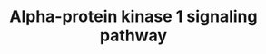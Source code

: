 ---
annotations:
- id: PW:0001193
  parent: signaling pathway
  type: Pathway Ontology
  value: kinase mediated signaling pathway
authors:
- ReactomeTeam
- DeSl
description: 'Immune recognition of pathogen-associated molecular patterns (PAMPs)
  by pattern recognition receptors (PRR) often activates proinflammatory nuclear factor
  kappa B (NF-ÎºB) signalling. Lipopolysaccharide (LPS) is a well-known PAMP produced
  by gram-negative bacteria. LPS is recognized by toll like receptor 4 (TLR4) and
  is a strong activator of NF-ÎºB inflammatory responses (Akashi S et al. 2003). LPS
  is also recognized in the cytosol by mouse caspase-11 and related human caspase-4
  and caspase-5, which stimulate pyroptosis, a proinflammatory form of cell death
  (Kayagaki N et al. 2011; Shi J et al. 2015). Key metabolic intermediates in LPS
  biosynthesis, d-glycero-Î²-d-manno-heptose 1,7-bisphosphate (HBP) and ADP L-glycero-Î²-d-manno-heptose
  (ADP-heptose) were reported to activate the NF-ÎºB pathway and trigger the innate
  immune responses (Milivojevic M et al. 2017; Zimmermann S et al. 2017; Zhou P et
  al. 2018; GarcÃ­a-Weber D; 2018). ADP-heptose but not HBP can enter host cells autonomously
  (Zhou P et al. 2018). During infection, ADP-heptose or HBP translocate into the
  host cytosol where their presence is sensed by alpha-protein kinase 1 (ALPK1) (Zimmermann
  S et al. 2017; Zhou P et al. 2018). ADP-heptose directly binds and activates ALPK1
  (Garcia-Weber D et al. 2018; Zhou P et al. 2018); instead, HBP is converted by host-derived
  adenylyltransferases, such as nicotinamide nucleotide adenylyltransferases, to ADP-heptose
  7-P, a substrate which can then activate ALPK1 (Zhou P et al. 2018). The ADP-heptose
  binding to ALPK1 is thought to trigger conformational changes and stimulate the
  kinase domain of ALPK1 (Zhou P et al. 2018). ALPK1 kinase activity in turn leads
  to the phosphorylation-dependent oligomerization of the tumor necrosis factor (TNF-Î±)
  receptorâ€“associated factor (TRAF)â€“interacting protein with the forkhead-associated
  domain (TIFA) (Zimmermann S et al. 2017; Zhou P et al. 2018). This process activates
  TRAF6 oligomerization and ubiquitination, and the recruitment of transforming growth
  factor Î²-activated kinase 1 (TAK1)-binding protein 2 (TAB2), a component of the
  TAK1 (MAP3K7) complex (Ea CK et al. 2004; Gaudet RG et al. 2017). This TIFA oligomer
  signaling platform was given the term: TIFAsome. TIFAsome-activated TAK1 induces
  NF-ÎºB nuclear translocation and proinflammatory gene expression. The ALPK1-TIFA
  signaling pathway has been identified in human embryonic kidney cells, intestinal
  epithelial cells, gastric cells and cervical cancer cells (Gaudet RG et al. 2015,
  2017; Stein SC et al. 2017; Gall A et al. 2017; Zimmermann S et al. 2017; Milivojevic
  M et al. 2017; Zhou P et al. 2018). In vivo studies demonstrate that ADP-heptose
  and Burkholderia cenocepacia trigger massive inflammatory responses with increased
  production of several NF-ÎºB-dependent cytokines and chemokines in wild type (WT),
  but not in Alpk1-/- mice (Zhou P et al. 2018).<p>This Reactome module describes
  ALPK1 as a cytosolic innate immune receptor for bacterial ADP-heptose.  View original
  pathway at [http://www.reactome.org/PathwayBrowser/#DIAGRAM=9645460 Reactome].'
last-edited: 2021-01-25
organisms:
- Homo sapiens
redirect_from:
- /index.php/Pathway:WP4974
- /instance/WP4974
revision: null
schema-jsonld:
- '@context': https://schema.org/
  '@id': https://wikipathways.github.io/pathways/WP4974.html
  '@type': Dataset
  creator:
    '@type': Organization
    name: WikiPathways
  description: 'Immune recognition of pathogen-associated molecular patterns (PAMPs)
    by pattern recognition receptors (PRR) often activates proinflammatory nuclear
    factor kappa B (NF-ÎºB) signalling. Lipopolysaccharide (LPS) is a well-known PAMP
    produced by gram-negative bacteria. LPS is recognized by toll like receptor 4
    (TLR4) and is a strong activator of NF-ÎºB inflammatory responses (Akashi S et
    al. 2003). LPS is also recognized in the cytosol by mouse caspase-11 and related
    human caspase-4 and caspase-5, which stimulate pyroptosis, a proinflammatory form
    of cell death (Kayagaki N et al. 2011; Shi J et al. 2015). Key metabolic intermediates
    in LPS biosynthesis, d-glycero-Î²-d-manno-heptose 1,7-bisphosphate (HBP) and ADP
    L-glycero-Î²-d-manno-heptose (ADP-heptose) were reported to activate the NF-ÎºB
    pathway and trigger the innate immune responses (Milivojevic M et al. 2017; Zimmermann
    S et al. 2017; Zhou P et al. 2018; GarcÃ­a-Weber D; 2018). ADP-heptose but not
    HBP can enter host cells autonomously (Zhou P et al. 2018). During infection,
    ADP-heptose or HBP translocate into the host cytosol where their presence is sensed
    by alpha-protein kinase 1 (ALPK1) (Zimmermann S et al. 2017; Zhou P et al. 2018).
    ADP-heptose directly binds and activates ALPK1 (Garcia-Weber D et al. 2018; Zhou
    P et al. 2018); instead, HBP is converted by host-derived adenylyltransferases,
    such as nicotinamide nucleotide adenylyltransferases, to ADP-heptose 7-P, a substrate
    which can then activate ALPK1 (Zhou P et al. 2018). The ADP-heptose binding to
    ALPK1 is thought to trigger conformational changes and stimulate the kinase domain
    of ALPK1 (Zhou P et al. 2018). ALPK1 kinase activity in turn leads to the phosphorylation-dependent
    oligomerization of the tumor necrosis factor (TNF-Î±) receptorâ€“associated factor
    (TRAF)â€“interacting protein with the forkhead-associated domain (TIFA) (Zimmermann
    S et al. 2017; Zhou P et al. 2018). This process activates TRAF6 oligomerization
    and ubiquitination, and the recruitment of transforming growth factor Î²-activated
    kinase 1 (TAK1)-binding protein 2 (TAB2), a component of the TAK1 (MAP3K7) complex
    (Ea CK et al. 2004; Gaudet RG et al. 2017). This TIFA oligomer signaling platform
    was given the term: TIFAsome. TIFAsome-activated TAK1 induces NF-ÎºB nuclear translocation
    and proinflammatory gene expression. The ALPK1-TIFA signaling pathway has been
    identified in human embryonic kidney cells, intestinal epithelial cells, gastric
    cells and cervical cancer cells (Gaudet RG et al. 2015, 2017; Stein SC et al.
    2017; Gall A et al. 2017; Zimmermann S et al. 2017; Milivojevic M et al. 2017;
    Zhou P et al. 2018). In vivo studies demonstrate that ADP-heptose and Burkholderia
    cenocepacia trigger massive inflammatory responses with increased production of
    several NF-ÎºB-dependent cytokines and chemokines in wild type (WT), but not in
    Alpk1-/- mice (Zhou P et al. 2018).<p>This Reactome module describes ALPK1 as
    a cytosolic innate immune receptor for bacterial ADP-heptose.  View original pathway
    at [http://www.reactome.org/PathwayBrowser/#DIAGRAM=9645460 Reactome].'
  keywords:
  - ADP
  - ADP-heptose
  - 'ADP-heptose '
  - ALPK1
  - 'ALPK1 '
  - ALPK1:ADP heptose
  - ALPK1:ADP-heptose:TIFA dimer
  - ALPK1:ADP-heptose:p-T9-TIFA dimer
  - ALPK1:ADP-heptose:p-T9-TIFA oligomer
  - ALPK1:ADP-heptose:p-T9-TIFA oligomer:K63-linked pUb-TRAF6 oligomer
  - ALPK1:ADP-heptose:p-T9-TIFA oligomer:TRAF6
  - ALPK1:ADP-heptose:p-T9-TIFA oligomer:TRAF6 oligomer
  - 'ALPK1:ADP-heptose:p-T9-TIFA:polyUb-TRAF6:TAK1:TAB1:TAB2/TAB3: free polyUb chain'
  - 'ALPK1:ADP-heptose:p-T9-TIFA:polyUb-TRAF6:p-T184,T187-TAK1:TAB1:TAB2/TAB3: free
    polyUb chain'
  - ATP
  - IKKs complex
  - K63polyUb
  - 'K63polyUb '
  - 'K63polyUb-TRAF6 '
  - 'MAP3K7 '
  - 'RPS27A(1-76) '
  - 'TAB1 '
  - TAB1:TAB2,TAB3:TAK1
  - 'TAB2 '
  - 'TAB3 '
  - TAK1 activates NFkB
  - 'TIFA '
  - TIFA:TIFA
  - TRAF6
  - 'TRAF6 '
  - 'UBA52(1-76) '
  - 'UBB(1-76) '
  - 'UBB(153-228) '
  - 'UBB(77-152) '
  - 'UBC(1-76) '
  - 'UBC(153-228) '
  - 'UBC(229-304) '
  - 'UBC(305-380) '
  - 'UBC(381-456) '
  - 'UBC(457-532) '
  - 'UBC(533-608) '
  - 'UBC(609-684) '
  - 'UBC(77-152) '
  - Ub
  - and activation of
  - by phosphorylation
  - 'p-T184,T187-MAP3K7 '
  - 'p-T9-TIFA '
  license: CC0
  name: Alpha-protein kinase 1 signaling pathway
seo: CreativeWork
title: Alpha-protein kinase 1 signaling pathway
wpid: WP4974
---